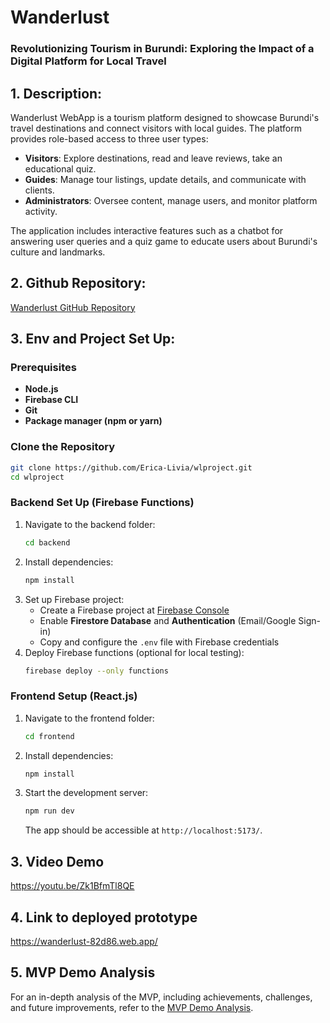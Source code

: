 # Wanderlust
### Revolutionizing Tourism in Burundi: Exploring the Impact of a Digital Platform for Local Travel

## 1. Description:
Wanderlust WebApp is a tourism platform designed to showcase Burundi's travel destinations and connect visitors with local guides. The platform provides role-based access to three user types:
- **Visitors**: Explore destinations, read and leave reviews, take an educational quiz.
- **Guides**: Manage tour listings, update details, and communicate with clients.
- **Administrators**: Oversee content, manage users, and monitor platform activity.

The application includes interactive features such as a chatbot for answering user queries and a quiz game to educate users about Burundi's culture and landmarks.

## 2. Github Repository: 
[Wanderlust GitHub Repository](https://github.com/Erica-Livia/wlproject.git)

## 3. Env and Project Set Up:
### Prerequisites
- **Node.js**
- **Firebase CLI**
- **Git**
- **Package manager (npm or yarn)**

### Clone the Repository
```sh
git clone https://github.com/Erica-Livia/wlproject.git
cd wlproject
```

### Backend Set Up (Firebase Functions)
1. Navigate to the backend folder:
   ```sh
   cd backend
   ```
2. Install dependencies:
   ```sh
   npm install
   ```
3. Set up Firebase project:
   - Create a Firebase project at [Firebase Console](https://console.firebase.google.com/)
   - Enable **Firestore Database** and **Authentication** (Email/Google Sign-in)
   - Copy and configure the `.env` file with Firebase credentials
4. Deploy Firebase functions (optional for local testing):
   ```sh
   firebase deploy --only functions
   ```
### Frontend Setup (React.js)
1. Navigate to the frontend folder:
   ```sh
   cd frontend
   ```
2. Install dependencies:
   ```sh
   npm install
   ```
3. Start the development server:
   ```sh
   npm run dev
   ```
   The app should be accessible at `http://localhost:5173/`.

## 3. Video Demo
https://youtu.be/Zk1BfmTl8QE

## 4. Link to deployed prototype

https://wanderlust-82d86.web.app/

## 5. MVP Demo Analysis
For an in-depth analysis of the MVP, including achievements, challenges, and future improvements, refer to the  [MVP Demo Analysis](./Mvp_Demo_Analysis.md).
